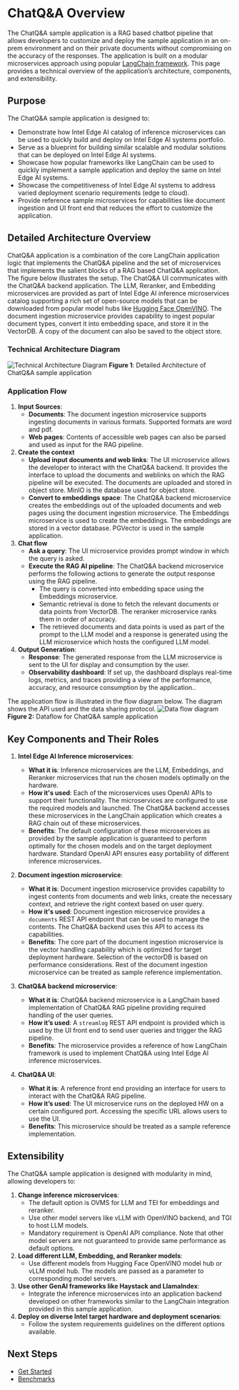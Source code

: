 # ChatQ&A Overview

The ChatQ&A sample application is a RAG based chatbot pipeline that allows developers to customize and deploy the sample application in an on-prem environment and on their private documents without compromising on the accuracy of the responses. The application is built on a modular microservices approach using popular [LangChain framework](https://www.langchain.com/). This page provides a technical overview of the application’s architecture, components, and extensibility.

## Purpose

The ChatQ&A sample application is designed to:
- Demonstrate how Intel Edge AI catalog of inference microservices can be used to quickly build and deploy on Intel Edge AI systems portfolio.
- Serve as a blueprint for building similar scalable and modular solutions that can be deployed on Intel Edge AI systems.
- Showcase how popular frameworks like LangChain can be used to quickly implement a sample application and deploy the same on Intel Edge AI systems.
- Showcase the competitiveness of Intel Edge AI systems to address varied deployment scenario requirements (edge to cloud).
- Provide reference sample microservices for capabilities like document ingestion and UI front end that reduces the effort to customize the application.

## Detailed Architecture Overview
<!--
**User Stories Addressed**:
- **US-7: Understanding the Architecture**
  - **As a developer**, I want to understand the architecture and components of the application, so that I can identify customization or integration points.

**Acceptance Criteria**:
1. An architectural diagram with labeled components.
2. Descriptions of each component and their roles.
3. How components interact and support extensibility.
-->

ChatQ&A application is a combination of the core LangChain application logic that implements the ChatQ&A pipeline and the set of microservices that implements the salient blocks of a RAG based ChatQ&A application. The figure below illustrates the setup. The ChatQ&A UI communicates with the ChatQ&A backend application. The LLM, Reranker, and Embedding microservices are provided as part of Intel Edge AI inference microservices catalog supporting a rich set of open-source models that can be downloaded from popular model hubs like [Hugging Face OpenVINO](https://huggingface.co/OpenVINO). The document ingestion microservice provides capability to ingest popular document types, convert it into embedding space, and store it in the VectorDB. A copy of the document can also be saved to the object store.

### Technical Architecture Diagram

![Technical Architecture Diagram](./images/TEAI_ChatQnA_Arch.png)
**Figure 1**: Detailed Architecture of ChatQ&A sample application

### Application Flow

1. **Input Sources**:
   - **Documents**: The document ingestion microservice supports ingesting documents in various formats. Supported formats are word and pdf.   
   - **Web pages**: Contents of accessible web pages can also be parsed and used as input for the RAG pipeline.
2. **Create the context**
   - **Upload input documents and web links**: The UI microservice allows the developer to interact with the ChatQ&A backend. It provides the interface to upload the documents and weblinks on which the RAG pipeline will be executed. The documents are uploaded and stored in object store. MinIO is the database used for object store.
   - **Convert to embeddings space**: The ChatQ&A backend microservice creates the embeddings out of the uploaded documents and web pages using the document ingestion microservice. The Embeddings microservice is used to create the embeddings. The embeddings are stored in a vector database. PGVector is used in the sample application.
3. **Chat flow**
   - **Ask a query**: The UI microservice provides prompt window in which the query is asked.
   - **Execute the RAG AI pipeline**: The ChatQ&A backend microservice performs the following actions to generate the output response using the RAG pipeline.
      -   The query is converted into embedding space using the Embeddings microservice.
      - Semantic retrieval is done to fetch the relevant documents or data points from VectorDB. The reranker microservice ranks them in order of accuracy.
      - The retrieved documents and data points is used as part of the prompt to the LLM model and a response is generated using the LLM microservice which hosts the configured LLM model.
4. **Output Generation**:
   - **Response**: The generated response from the LLM microservice is sent to the UI for display and consumption by the user.
   - **Observability dashboard**: If set up, the dashboard displays real-time logs, metrics, and traces providing a view of the performance, accuracy, and resource consumption by the application..

The application flow is illustrated in the flow diagram below. The diagram shows the API used and the data sharing protocol.
![Data flow diagram](./images/request.jpg)
**Figure 2:** Dataflow for ChatQ&A sample application

## Key Components and Their Roles
<!--
**Guidelines**:
- Provide a short description for each major component.
- Explain how it contributes to the application and its benefits.
-->

1. **Intel Edge AI Inference microservices**:
   - **What it is**: Inference microservices are the LLM, Embeddings, and Reranker microservices that run the chosen models optimally on the hardware.
   - **How it's used**: Each of the microservices uses OpenAI APIs to support their functionality. The microservices are configured to use the required models and launched. The ChatQ&A backend accesses these microservices in the LangChain application which creates a RAG chain out of these microservices.
   - **Benefits**: The default configuration of these microservices as provided by the sample application is guaranteed to perform optimally for the chosen models and on the target deployment hardware. Standard OpenAI API ensures easy portability of different inference microservices.

2. **Document ingestion microservice**:
   - **What it is**: Document ingestion microservice provides capability to ingest contents from documents and web links, create the necessary context, and retrieve the right context based on user query.
   - **How it's used**: Document ingestion microservice provides a `documents` REST API endpoint that can be used to manage the contents. The ChatQ&A backend uses this API to access its capabilities.
   - **Benefits**: The core part of the document ingestion microservice is the vector handling capability which is optimized for target deployment hardware. Selection of the vectorDB is based on performance considerations. Rest of the document ingestion microservice can be treated as sample reference implementation.

3. **ChatQ&A backend microservice**:
   - **What it is**: ChatQ&A backend microservice is a LangChain based implementation of ChatQ&A RAG pipeline providing required handling of the user queries.
   - **How it’s used**: A `streamlog` REST API endpoint is provided which is used by the UI front end to send user queries and trigger the RAG pipeline.
   - **Benefits**: The microservice provides a reference of how LangChain framework is used to implement ChatQ&A using Intel Edge AI inference microservices.

4. **ChatQ&A UI**:
   - **What it is**: A reference front end providing an interface for users to interact with the ChatQ&A RAG pipeline.
   - **How it’s used**: The UI microservice runs on the deployed HW on a certain configured port. Accessing the specific URL allows users to use the UI.
   - **Benefits**: This microservice should be treated as a sample reference implementation.

## Extensibility

The ChatQ&A sample application is designed with modularity in mind, allowing developers to:
1. **Change inference microservices**:
   - The default option is OVMS for LLM and TEI for embeddings and reranker.
   - Use other model servers like vLLM with OpenVINO backend, and TGI to host LLM models.
   - Mandatory requirement is OpenAI API compliance. Note that other model servers are not guaranteed to provide same performance as default options.
2. **Load different LLM, Embedding, and Reranker models**:
   - Use different models from Hugging Face OpenVINO model hub or vLLM model hub. The models are passed as a parameter to corresponding model servers.
3. **Use other GenAI frameworks like Haystack and LlamaIndex**:
   - Integrate the inference microservices into an application backend developed on other frameworks similar to the LangChain integration provided in this sample application.
4. **Deploy on diverse Intel target hardware and deployment scenarios**:
   - Follow the system requirements guidelines on the different options available.

## Next Steps

- [Get Started](./get-started.md)
- [Benchmarks](./benchmarks.md)